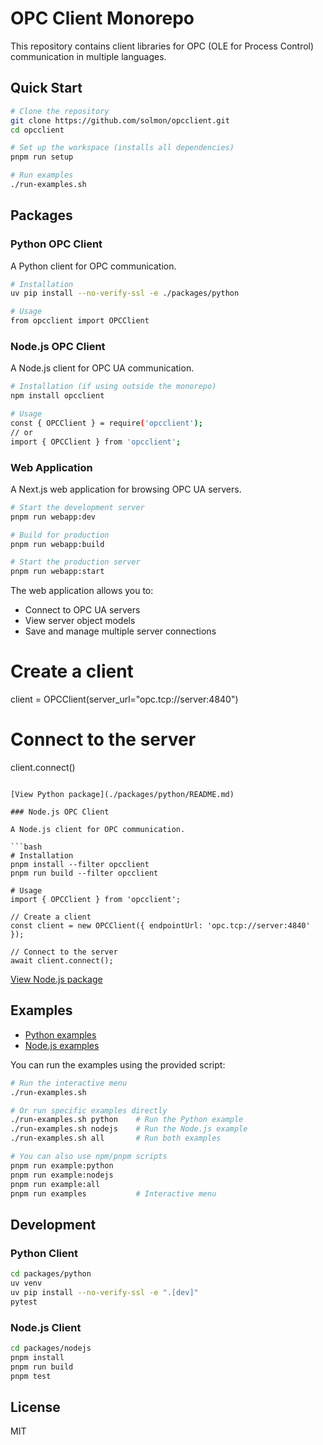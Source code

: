 # OPC Client Monorepo

This repository contains client libraries for OPC (OLE for Process Control) communication in multiple languages.

## Quick Start

```bash
# Clone the repository
git clone https://github.com/solmon/opcclient.git
cd opcclient

# Set up the workspace (installs all dependencies)
pnpm run setup

# Run examples
./run-examples.sh
```

## Packages

### Python OPC Client

A Python client for OPC communication.

```bash
# Installation
uv pip install --no-verify-ssl -e ./packages/python

# Usage
from opcclient import OPCClient
```

### Node.js OPC Client

A Node.js client for OPC UA communication.

```bash
# Installation (if using outside the monorepo)
npm install opcclient

# Usage
const { OPCClient } = require('opcclient');
// or
import { OPCClient } from 'opcclient';
```

### Web Application

A Next.js web application for browsing OPC UA servers.

```bash
# Start the development server
pnpm run webapp:dev

# Build for production
pnpm run webapp:build

# Start the production server
pnpm run webapp:start
```

The web application allows you to:
- Connect to OPC UA servers
- View server object models
- Save and manage multiple server connections

# Create a client
client = OPCClient(server_url="opc.tcp://server:4840")

# Connect to the server
client.connect()
```

[View Python package](./packages/python/README.md)

### Node.js OPC Client

A Node.js client for OPC communication.

```bash
# Installation
pnpm install --filter opcclient
pnpm run build --filter opcclient

# Usage
import { OPCClient } from 'opcclient';

// Create a client
const client = new OPCClient({ endpointUrl: 'opc.tcp://server:4840' });

// Connect to the server
await client.connect();
```

[View Node.js package](./packages/nodejs/README.md)

## Examples

- [Python examples](./examples/python/)
- [Node.js examples](./examples/nodejs/)

You can run the examples using the provided script:

```bash
# Run the interactive menu
./run-examples.sh

# Or run specific examples directly
./run-examples.sh python    # Run the Python example
./run-examples.sh nodejs    # Run the Node.js example
./run-examples.sh all       # Run both examples

# You can also use npm/pnpm scripts
pnpm run example:python
pnpm run example:nodejs
pnpm run example:all
pnpm run examples           # Interactive menu
```

## Development

### Python Client

```bash
cd packages/python
uv venv
uv pip install --no-verify-ssl -e ".[dev]"
pytest
```

### Node.js Client

```bash
cd packages/nodejs
pnpm install
pnpm run build
pnpm test
```

## License

MIT
